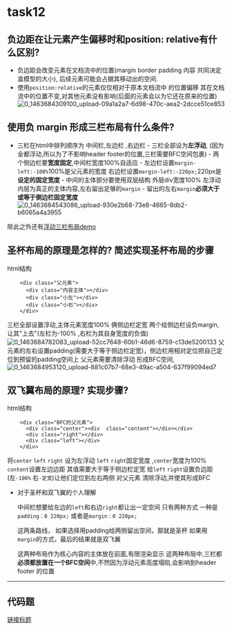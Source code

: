 # task12

## 负边距在让元素产生偏移时和position: relative有什么区别?
- 负边距会改变元素在文档流中的位置(margin border     padding 内容 共同决定盒模型的大小),
   后续元素可能会占据其移动出的空间.
- 使用`position:relative`的元素仅仅相对于原本文档流中   的位置偏移
  其在文档流中的位置不变,对其他元素没有影响(后面的元素会以为它还在原来的位置)
![0_1463684309100_upload-09a1a2a7-6d98-470c-aea2-2dcce51ce853](http://7xpvnv.com2.z0.glb.qiniucdn.com/b75ac079-6e03-40a7-9211-4ef0c38e9014)


## 使用负 margin 形成三栏布局有什么条件?

   - 三栏在html中排列顺序为 中间栏,左边栏 ,右边栏
    - 三栏全部设为**左浮动**,
      (因为全都浮动,所以为了不影响header footer的位置,三栏需要BFC空间包裹)
    - 两个侧边栏要**宽度固定**,中间栏宽度100%自适应
    - 左边栏设置`margin-left:-100%`100%是父元素的宽度
      右边栏设置`margin-left:-220px;`220px是**设定的固定宽度**
    - 中间的主体部分要使用双层结构
      外层div宽度100% 左浮动
      内层为真正的主体内容,左右留出足够的`margin`
    - 留出的左右`margin`**必须大于或等于侧边栏固定宽度**
![0_1463684543086_upload-930e2b68-73e8-4665-8db2-b6065a4a3955](http://7xpvnv.com2.z0.glb.qiniucdn.com/c9f6e9de-064d-43d1-8f3d-10ab2abc4bfe)

除此之外还有[浮动三栏布局demo](链接地址)

## 圣杯布局的原理是怎样的? 简述实现圣杯布局的步骤
html结构
```
    <div class="父元素">
      <div class="内容主体"></div>
      <div class="小左"></div>
      <div class="小右"></div>
    </div>
```
三栏全部设置浮动,主体元素宽度100% 俩侧边栏定宽
两个给侧边栏设负margin,让其"上去"(左栏为-100% ,右栏为其自身宽度的负值)
![0_1463684782083_upload-52cc7648-60b1-46d6-8759-c13de5200133](http://7xpvnv.com2.z0.glb.qiniucdn.com/f4e27954-6391-4a64-a8bd-1e416000184d)
父元素的左右设置padding(需要大于等于侧边栏定宽)，侧边栏用相对定位把自己定位到预留的padding空间上
父元素需要清除浮动 形成BFC空间,
![0_1463684953120_upload-881c07b7-68e3-49ac-a504-637f99094ed7](http://7xpvnv.com2.z0.glb.qiniucdn.com/0f6bd53b-d1e9-4fc8-88f5-4d53229770da)
## 双飞翼布局的原理? 实现步骤?
html结构
```
    <div class="BFC的父元素">
      <div class="center"><div  class="content"></div></div>
      <div class="right"></div>
      <div class="left"></div>
    </div>
```
将`center` `left` `right` 设为左浮动  `left` `right`固定宽度 ,`center`宽度为100%
`content`设置左边边距 其值需要大于等于侧边栏定宽
给`left` `right`设置负边距 (左`-100%` 右`-定宽`)让他们定位到左右两侧
对父元素 清除浮动,并使其形成BFC

- 对于圣杯和双飞翼的个人理解

  中间栏想要给左边的`left`和右边`right`都让出一定空间
  只有两种方式
  一种是`padding：0 220px;`
  或者是`margin：0 220px;`

  这两条路线，
  如果选择用padding给两侧留出空间，那就是圣杯
  如果用`margin`的方式，最后的结果就是双飞翼

  这两种布局作为核心内容的主体放在前面,有限渲染显示
  这两种布局中,三栏都**必须都放置在一个BFC空间**中,不然因为浮动元素高度塌陷,会影响到header footer 的位置

----------
## 代码题

[链接标题](http://aaa)
